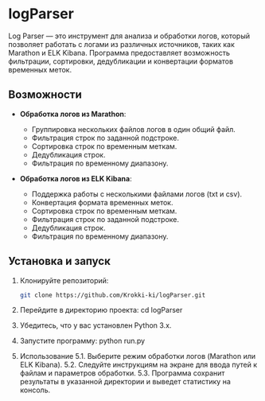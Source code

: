 # logParser

Log Parser — это инструмент для анализа и обработки логов, который позволяет работать с логами из различных источников, таких как Marathon и ELK Kibana. Программа предоставляет возможность фильтрации, сортировки, дедубликации и конвертации форматов временных меток.

## Возможности

- **Обработка логов из Marathon**:
  - Группировка нескольких файлов логов в один общий файл.
  - Фильтрация строк по заданной подстроке.
  - Сортировка строк по временным меткам.
  - Дедубликация строк.
  - Фильтрация по временному диапазону.

- **Обработка логов из ELK Kibana**:
  - Поддержка работы с несколькими файлами логов (txt и csv).
  - Конвертация формата временных меток.
  - Сортировка строк по временным меткам.
  - Фильтрация строк по заданной подстроке.
  - Дедубликация строк.
  - Фильтрация по временному диапазону.

## Установка и запуск

1. Клонируйте репозиторий:
   ```bash
   git clone https://github.com/Krokki-ki/logParser.git

2. Перейдите в директорию проекта:
    cd logParser

3. Убедитесь, что у вас установлен Python 3.x.

4. Запустите программу:
  python run.py

5. Использование
  5.1. Выберите режим обработки логов (Marathon или ELK Kibana).
  5.2. Следуйте инструкциям на экране для ввода путей к файлам и параметров обработки.
  5.3. Программа сохранит результаты в указанной директории и выведет статистику на консоль.

